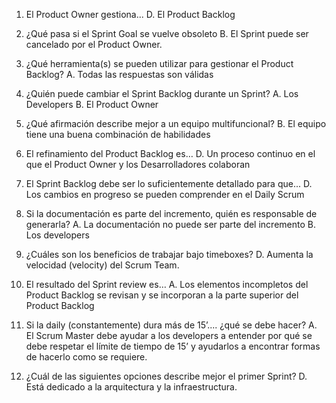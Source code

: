 1. El Product Owner gestiona... 
D. El Product Backlog

2. ¿Qué pasa si el Sprint Goal se vuelve obsoleto
B. El Sprint puede ser cancelado por el Product Owner. 

3. ¿Qué herramienta(s) se pueden utilizar para gestionar el Product Backlog? 
A. Todas las respuestas son válidas

4. ¿Quién puede cambiar el Sprint Backlog durante un Sprint? 
A. Los Developers
B. El Product Owner

5. ¿Qué afirmación describe mejor a un equipo multifuncional?
B. El equipo tiene una buena combinación de habilidades

6. El refinamiento del Product Backlog es…
D. Un proceso continuo en el que el Product Owner y los Desarrolladores colaboran

7. El Sprint Backlog debe ser lo suficientemente detallado para que... 
D. Los cambios en progreso se pueden comprender en el Daily Scrum

8. Si la documentación es parte del incremento, quién es responsable de generarla? 
A. La documentación no puede ser parte del incremento
B. Los developers

9. ¿Cuáles son los beneficios de trabajar bajo timeboxes?
D. Aumenta la velocidad (velocity) del Scrum Team.

10. El resultado del Sprint review es… 
A. Los elementos incompletos del Product Backlog se revisan y se incorporan a la parte superior del Product Backlog

11. Si la daily (constantemente) dura más de 15’.... ¿qué se debe hacer? 
A. El Scrum Master debe ayudar a los developers a entender por qué se debe respetar el límite de tiempo de 15’ y ayudarlos a encontrar formas de hacerlo como se requiere.

12. ¿Cuál de las siguientes opciones describe mejor el primer Sprint?
D. Está dedicado a la arquitectura y la infraestructura.